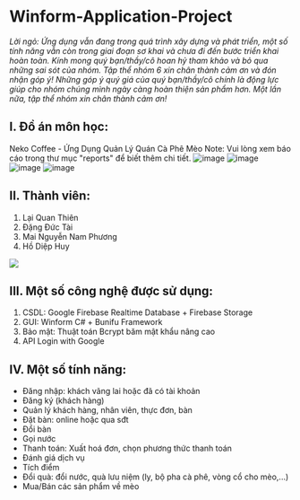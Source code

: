 # Winform-Application-Project
_Lời ngỏ: Ứng dụng vẫn đang trong quá trình xây dựng và phát triển, một số tính năng vẫn còn trong giai đoạn sơ khai và chưa đi đến bước triển khai hoàn toàn. Kính mong quý bạn/thầy/cô hoan hỷ tham khảo và bỏ qua những sai sót của nhóm. Tập thể nhóm 6 xin chân thành cảm ơn và đón nhận góp ý! Những góp ý quý giá của quý bạn/thầy/cô chính là động lực giúp cho nhóm chúng mình ngày càng hoàn thiện sản phẩm hơn. Một lần nữa, tập thể nhóm xin chân thành cảm ơn!_


## I. Đồ án môn học:
Neko Coffee - Ứng Dụng Quản Lý Quán Cà Phê Mèo
Note: Vui lòng xem báo cáo trong thư mục "reports" để biết thêm chi tiết.
![image](https://github.com/user-attachments/assets/15c1238a-2170-4446-841e-c58d8fce1e3d)
![image](https://github.com/user-attachments/assets/a20b7182-64ac-4f38-b5d8-84bc916090e2)
![image](https://github.com/user-attachments/assets/3b0a26c9-980b-4222-acb0-3e5c9d271c00)
![image](https://github.com/user-attachments/assets/079d5572-4aa4-4784-9a9d-f629e7b822ba)

## II. Thành viên:
1. Lại Quan Thiên
2. Đặng Đức Tài
3. Mai Nguyễn Nam Phương
4. Hồ Diệp Huy
<a href="https://github.com/WanThinnn/Winform-Application-Project/graphs/contributors">
  <img src="https://contrib.rocks/image?repo=WanThinnn/Winform-Application-Project" />
</a>

## III. Một số công nghệ được sử dụng:
1. CSDL: Google Firebase Realtime Database + Firebase Storage
2. GUI: Winform C# + Bunifu Framework
3. Bảo mật: Thuật toán Bcrypt băm mật khẩu nâng cao
4. API Login with Google

## IV. Một số tính năng:
- Đăng nhập: khách vãng lai hoặc đã có tài khoản
- Đăng ký (khách hàng)
- Quản lý khách hàng, nhân viên, thực đơn, bàn
- Đặt bàn: online hoặc qua sđt
- Đổi bàn
- Gọi nước
- Thanh toán: Xuất hoá đơn, chọn phương thức thanh toán
- Đánh giá dịch vụ
- Tích điểm
- Đổi quà: đổi nước, quà lưu niệm (ly, bộ pha cà phê, vòng cổ cho mèo,...)
- Mua/Bán các sản phẩm về mèo

